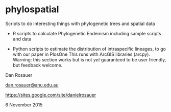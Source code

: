 # phylospatial
Scripts to do interesting things with phylogenetic trees and spatial data

* R scripts to calculate Phylogenetic Endemism
	including sample scripts and data
  
* Python scripts to estimate the distribution of intraspecific lineages, to go with our paper in PlosOne
	This runs with ArcGIS libraries (arcpy).
	Warning: this section works but is not *yet* guaranteed to be user friendly, but feedback welcome.
  

Dan Rosauer<p>
dan.rosauer@anu.edu.au<p>
https://sites.google.com/site/danielrosauer<p>

6 November 2015
